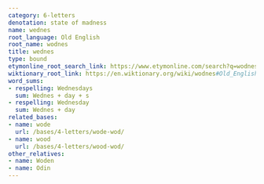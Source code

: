 ```yaml
---
category: 6-letters
denotation: state of madness
name: wednes
root_language: Old English
root_name: wodnes
title: wednes
type: bound
etymonline_root_search_link: https://www.etymonline.com/search?q=wodnesd%C3%A6g
wiktionary_root_link: https://en.wiktionary.org/wiki/wodnes#Old_English
word_sums:
- respelling: Wednesdays
  sum: Wednes + day + s
- respelling: Wednesday
  sum: Wednes + day
related_bases:
- name: wode
  url: /bases/4-letters/wode-wod/
- name: wood
  url: /bases/4-letters/wood-wod/
other_relatives:
- name: Woden
- name: Odin
---
```

